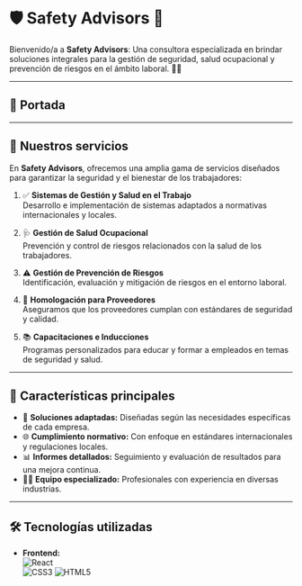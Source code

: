 # 🛡️ Safety Advisors 🌟

Bienvenido/a a **Safety Advisors**: Una consultora especializada en brindar soluciones integrales para la gestión de seguridad, salud ocupacional y prevención de riesgos en el ámbito laboral. 💼✨

---

## 📸 Portada

---

## 🌟 Nuestros servicios

En **Safety Advisors**, ofrecemos una amplia gama de servicios diseñados para garantizar la seguridad y el bienestar de los trabajadores:

1. ✅ **Sistemas de Gestión y Salud en el Trabajo**  
   Desarrollo e implementación de sistemas adaptados a normativas internacionales y locales.

2. 🩺 **Gestión de Salud Ocupacional**  
   Prevención y control de riesgos relacionados con la salud de los trabajadores.

3. ⚠️ **Gestión de Prevención de Riesgos**  
   Identificación, evaluación y mitigación de riesgos en el entorno laboral.

4. 📜 **Homologación para Proveedores**  
   Aseguramos que los proveedores cumplan con estándares de seguridad y calidad.

5. 📚 **Capacitaciones e Inducciones**  
   Programas personalizados para educar y formar a empleados en temas de seguridad y salud.

---

## 🎯 Características principales

- 💼 **Soluciones adaptadas:** Diseñadas según las necesidades específicas de cada empresa.
- 🌐 **Cumplimiento normativo:** Con enfoque en estándares internacionales y regulaciones locales.
- 📊 **Informes detallados:** Seguimiento y evaluación de resultados para una mejora continua.
- 👨‍🏫 **Equipo especializado:** Profesionales con experiencia en diversas industrias.

---

## 🛠️ Tecnologías utilizadas

- **Frontend:**  
  ![React](https://img.shields.io/badge/-React-61DAFB?logo=react&logoColor=white&style=for-the-badge)  
  ![CSS3](https://img.shields.io/badge/-CSS3-1572B6?logo=css3&logoColor=white&style=for-the-badge)
  ![HTML5](https://img.shields.io/badge/-HTML5-E34F26?logo=html5&logoColor=white&style=for-the-badge)
